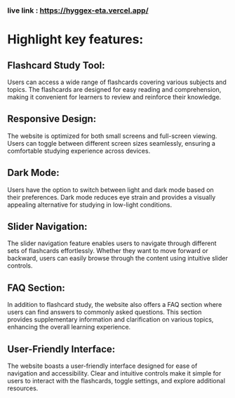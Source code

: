 ### live link : https://hyggex-eta.vercel.app/
# Highlight key features:
## Flashcard Study Tool: 
Users can access a wide range of flashcards covering various subjects and topics. The flashcards are designed for easy reading and comprehension, making it convenient for learners to review and reinforce their knowledge.
## Responsive Design: 
The website is optimized for both small screens and full-screen viewing. Users can toggle between different screen sizes seamlessly, ensuring a comfortable studying experience across devices.
## Dark Mode: 
Users have the option to switch between light and dark mode based on their preferences. Dark mode reduces eye strain and provides a visually appealing alternative for studying in low-light conditions.
## Slider Navigation: 
The slider navigation feature enables users to navigate through different sets of flashcards effortlessly. Whether they want to move forward or backward, users can easily browse through the content using intuitive slider controls.
## FAQ Section: 
In addition to flashcard study, the website also offers a FAQ section where users can find answers to commonly asked questions. This section provides supplementary information and clarification on various topics, enhancing the overall learning experience.
## User-Friendly Interface: 
The website boasts a user-friendly interface designed for ease of navigation and accessibility. Clear and intuitive controls make it simple for users to interact with the flashcards, toggle settings, and explore additional resources.

